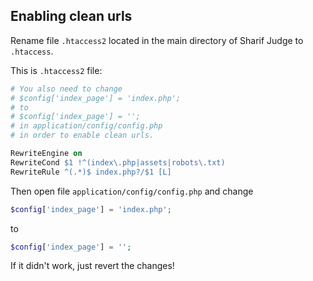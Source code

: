 ## Enabling clean urls

Rename file `.htaccess2` located in the main directory of Sharif Judge to `.htaccess`.

This is `.htaccess2` file:

```apache
# You also need to change 
# $config['index_page'] = 'index.php';
# to
# $config['index_page'] = '';
# in application/config/config.php
# in order to enable clean urls.

RewriteEngine on
RewriteCond $1 !^(index\.php|assets|robots\.txt)
RewriteRule ^(.*)$ index.php?/$1 [L]
```

Then open file `application/config/config.php` and change

```php
$config['index_page'] = 'index.php';
```

to

```php
$config['index_page'] = '';
```

If it didn't work, just revert the changes!
